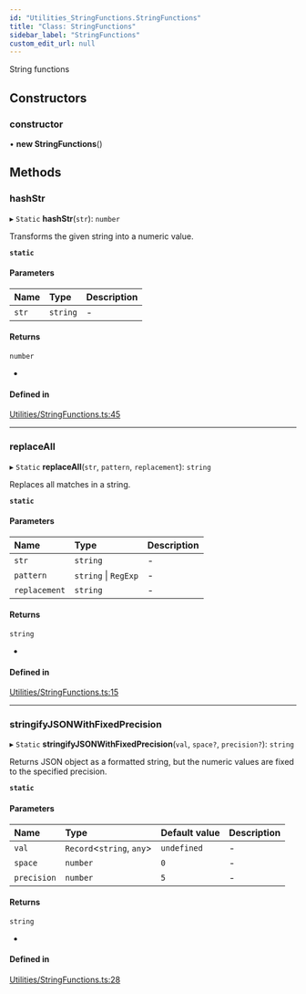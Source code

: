 ```yaml
---
id: "Utilities_StringFunctions.StringFunctions"
title: "Class: StringFunctions"
sidebar_label: "StringFunctions"
custom_edit_url: null
---
```




String functions

## Constructors

### constructor

• **new StringFunctions**()

## Methods

### hashStr

▸ `Static` **hashStr**(`str`): `number`

Transforms the given string into a numeric value.

**`static`**

#### Parameters

| Name | Type | Description |
| :------ | :------ | :------ |
| `str` | `string` | - |

#### Returns

`number`

-

#### Defined in

[Utilities/StringFunctions.ts:45](https://github.com/ZeaInc/zea-engine/blob/a43ac923/src/Utilities/StringFunctions.ts#L45)

___

### replaceAll

▸ `Static` **replaceAll**(`str`, `pattern`, `replacement`): `string`

Replaces all matches in a string.

**`static`**

#### Parameters

| Name | Type | Description |
| :------ | :------ | :------ |
| `str` | `string` | - |
| `pattern` | `string` \| `RegExp` | - |
| `replacement` | `string` | - |

#### Returns

`string`

-

#### Defined in

[Utilities/StringFunctions.ts:15](https://github.com/ZeaInc/zea-engine/blob/a43ac923/src/Utilities/StringFunctions.ts#L15)

___

### stringifyJSONWithFixedPrecision

▸ `Static` **stringifyJSONWithFixedPrecision**(`val`, `space?`, `precision?`): `string`

Returns JSON object as a formatted string, but the numeric values are fixed to the specified precision.

**`static`**

#### Parameters

| Name | Type | Default value | Description |
| :------ | :------ | :------ | :------ |
| `val` | `Record`<`string`, `any`\> | `undefined` | - |
| `space` | `number` | `0` | - |
| `precision` | `number` | `5` | - |

#### Returns

`string`

-

#### Defined in

[Utilities/StringFunctions.ts:28](https://github.com/ZeaInc/zea-engine/blob/a43ac923/src/Utilities/StringFunctions.ts#L28)

